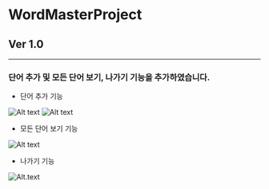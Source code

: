 # WordMasterProject
## Ver 1.0
* * *
### 단어 추가 및 모든 단어 보기, 나가기 기능을 추가하였습니다.
* 단어 추가 기능

![Alt text](./AddWord.PNG)
![Alt text](./AddWord1.PNG)
* 모든 단어 보기 기능

![Alt text](./ListAll.PNG)
* 나가기 기능

![Alt.text](./Exit.PNG)